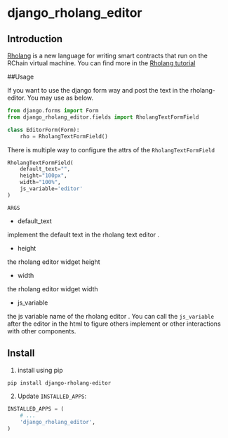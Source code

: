 # django_rholang_editor

## Introduction

[Rholang](https://developer.rchain.coop/) is a new language for writing smart contracts that run on the RChain virtual machine.
You can find more in the [Rholang tutorial](https://developer.rchain.coop/tutorial) 

##Usage

If you want to use the django form way and post the text in the rholang-editor. You may use as below.
```python
from django.forms import Form
from django_rholang_editor.fields import RholangTextFormField

class EditorForm(Form):
    rho = RholangTextFormField()
```

There is multiple way to configure the attrs of the `RholangTextFormField`

```python
RholangTextFormField(
    default_text="",
    height="100px",
    width="100%",
    js_variable='editor'
)
```

`ARGS`


* default_text

implement the default text in the rholang text editor .
 
* height

the rholang editor widget height

* width

the rholang editor widget width

* js_variable

the js variable name of the rholang editor . You can call the `js_variable` after the editor in the 
html to figure others implement or other interactions with other components.




## Install

1. install using pip
```bash
pip install django-rholang-editor
```

2. Update `INSTALLED_APPS`:
```python
INSTALLED_APPS = (
    # ...
    'django_rholang_editor',
)
```
